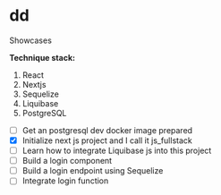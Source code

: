 # dd
Showcases

**Technique stack:**
1. React
2. Nextjs
3. Sequelize
4. Liquibase
5. PostgreSQL

- [ ] Get an postgresql dev docker image prepared
- [X] Initialize next js project and I call it js_fullstack
- [ ] Learn how to integrate Liquibase js into this project
- [ ] Build a login component
- [ ] Build a login endpoint using Sequelize
- [ ] Integrate login function